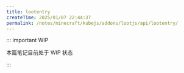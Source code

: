 ```yaml
---
title: lootentry
createTime: 2025/01/07 22:44:37
permalink: /notes/minecraft/kubejs/addons/lootjs/api/lootentry/
---
```


::: important WIP

本篇笔记目前处于 WIP 状态

:::
